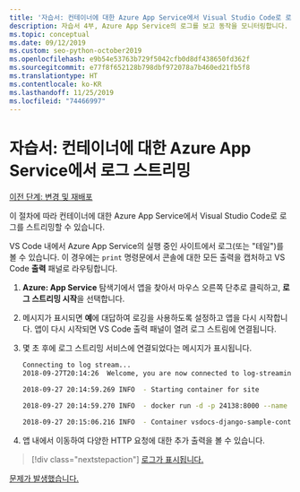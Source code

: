 ```yaml
---
title: '자습서: 컨테이너에 대한 Azure App Service에서 Visual Studio Code로 로그 스트리밍'
description: 자습서 4부, Azure App Service의 로그를 보고 동작을 모니터링합니다.
ms.topic: conceptual
ms.date: 09/12/2019
ms.custom: seo-python-october2019
ms.openlocfilehash: e9b54e53763b729f5042cfb0d8df438650fd362f
ms.sourcegitcommit: e77f8f652128b798dbf972078a7b460ed21fb5f8
ms.translationtype: HT
ms.contentlocale: ko-KR
ms.lasthandoff: 11/25/2019
ms.locfileid: "74466997"
---
```

# <a name="tutorial-stream-logs-from-azure-app-service-for-a-container"></a>자습서: 컨테이너에 대한 Azure App Service에서 로그 스트리밍

[이전 단계: 변경 및 재배포](tutorial-deploy-containers-03.md)

이 절차에 따라 컨테이너에 대한 Azure App Service에서 Visual Studio Code로 로그를 스트리밍할 수 있습니다.

VS Code 내에서 Azure App Service의 실행 중인 사이트에서 로그(또는 "테일")를 볼 수 있습니다. 이 경우에는 `print` 명령문에서 콘솔에 대한 모든 출력을 캡처하고 VS Code **출력** 패널로 라우팅합니다.

1. **Azure: App Service** 탐색기에서 앱을 찾아서 마우스 오른쪽 단추로 클릭하고, **로그 스트리밍 시작**을 선택합니다.

1. 메시지가 표시되면 **예**에 대답하여 로깅을 사용하도록 설정하고 앱을 다시 시작합니다. 앱이 다시 시작되면 VS Code 출력 패널이 열려 로그 스트림에 연결됩니다.

1. 몇 초 후에 로그 스트리밍 서비스에 연결되었다는 메시지가 표시됩니다.

    ```bash
    Connecting to log stream...
    2018-09-27T20:14:26  Welcome, you are now connected to log-streaming service.

    2018-09-27 20:14:59.269 INFO  - Starting container for site

    2018-09-27 20:14:59.270 INFO  - docker run -d -p 24138:8000 --name vsdocs-django-sample-container_0 -e WEBSITES_PORT=8000 -e WEBSITE_SITE_NAME=vsdocs-django-sample-container -e WEBSITE_AUTH_ENABLED=False -e WEBSITE_ROLE_INSTANCE_ID=0 -e WEBSITE_INSTANCE_ID=02c705ae24eaf5f298e553a9c2724b9fe4485707c2d1c36137cd02931091e561 -e HTTP_LOGGING_ENABLED=1 vsdocsregistry.azurecr.io/python-sample-vscode-django-tutorial:latest

    2018-09-27 20:15:06.216 INFO  - Container vsdocs-django-sample-container_0 for site vsdocs-django-sample-container initialized successfully.
    ```

1. 앱 내에서 이동하여 다양한 HTTP 요청에 대한 추가 출력을 볼 수 있습니다.

> [!div class="nextstepaction"]
> [로그가 표시됩니다.](tutorial-deploy-containers-05.md)

[문제가 발생했습니다.](https://www.research.net/r/PWZWZ52?tutorial=vscode-appservice-containers&step=04-stream-logs)
